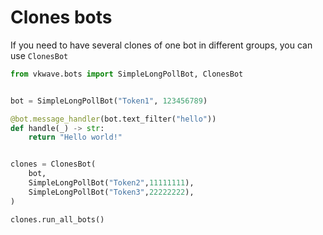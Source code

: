 # Clones bots

If you need to have several clones of one bot in different groups, you can use `ClonesBot`

``` python
from vkwave.bots import SimpleLongPollBot, ClonesBot


bot = SimpleLongPollBot("Token1", 123456789)

@bot.message_handler(bot.text_filter("hello"))
def handle(_) -> str:
    return "Hello world!"


clones = ClonesBot(
    bot,
    SimpleLongPollBot("Token2",11111111),
    SimpleLongPollBot("Token3",22222222),
)

clones.run_all_bots()
```